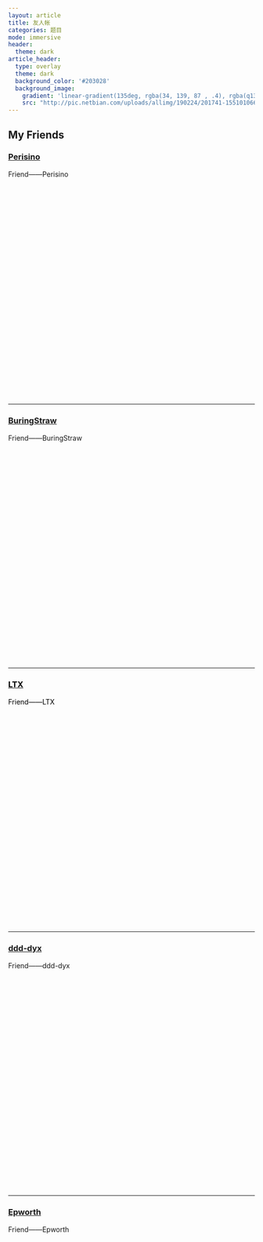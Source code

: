 ```yaml
---
layout: article
title: 友人帐
categories: 题目
mode: immersive
header:
  theme: dark
article_header:
  type: overlay
  theme: dark
  background_color: '#203028'
  background_image:
    gradient: 'linear-gradient(135deg, rgba(34, 139, 87 , .4), rgba(q139, 34, 139, .4))'
    src: "http://pic.netbian.com/uploads/allimg/190224/201741-1551010661d1ea.jpg"
---
```

## My Friends

<div class="hero hero--dark" style='height: 500px; background-image: url("http://images.cnblogs.com/cnblogs_com/perisino/1411094/o_9c5cf6943f836a4f7d480b0eced567d0.jpg");'>
  <div class="hero__content">
    <a href="http://www.cnblogs.com/perisino"><h3>Perisino</h3></a>
    <p>Friend——Perisino</p>
  </div>
</div>

---
<div class="hero hero--dark" style='height: 500px; background-image: url("https://i.loli.net/2019/02/18/5c6aad2f92863.jpg");'>
  <div class="hero__content">
    <a href="https://buringstraw.win"><h3>BuringStraw</h3></a>
    <p>Friend——BuringStraw</p>
  </div>
</div>

---
<div class="hero hero--dark" style='height: 500px; background-image: url("https://timgsa.baidu.com/timg?image&quality=80&size=b9999_10000&sec=1552881535528&di=9e0d8bdd6dd210ab44996f4281e58fc5&imgtype=0&src=http%3A%2F%2Fb-ssl.duitang.com%2Fuploads%2Fitem%2F201602%2F16%2F20160216105758_P5muR.jpeg");'>
  <div class="hero__content">
    <a href="https://www.luogu.org/blog/108191/"><h3><font color="black">LTX</font></h3></a>
    <p><font color="black">Friend——LTX</font></p>
  </div>
</div>

---
<div class="hero hero--dark" style='height: 500px; background-image: url("https://i.loli.net/2019/03/11/5c862d7c6a6ff.png");'>
  <div class="hero__content">
    <a href="http://ddd-dyx.cn"><h3>ddd-dyx</h3></a>
    <p>Friend——ddd-dyx</p>
  </div>
</div>

---
<div class="hero hero--dark" style='height: 500px; background-image: url("http://pic.netbian.com/uploads/allimg/190123/202100-15482460601089.jpg");'>
  <div class="hero__content">
    <a href="https://epworth.coding.me"><h3>Epworth</h3></a>
    <p>Friend——Epworth</p>
  </div>
</div>

